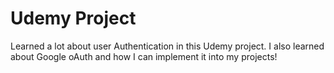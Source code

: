 # Udemy Project

Learned a lot about user Authentication in this Udemy project. I also learned about Google oAuth and how I can implement it into my projects!
